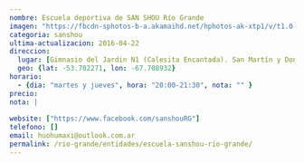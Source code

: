 ```yaml
---
nombre: Escuela deportiva de SAN SHOU Río Grande
imagen: "https://fbcdn-sphotos-b-a.akamaihd.net/hphotos-ak-xtp1/v/t1.0-9/11258249_446574822191117_5266109450405274928_n.jpg?oh=1524361e6d09a37c3a33a7dd8d0b9b11&oe=57B950D0&__gda__=1471693286_787a521a069c56e8905b2bf38cee8a79"
categoria: sanshou
ultima-actualizacion: 2016-04-22
direccion: 
  lugar: [Gimnasio del Jardin N1 (Calesita Encantada). San Martín y Don Bosco.]
  geo: {lat: -53.782271, lon: -67.708932}
horario: 
  - {dia: "martes y jueves", hora: "20:00-21:30", nota: "" }
precio: 
nota: | 
  
website: ["https://www.facebook.com/sanshouRG"]
telefono: []
email: huohumaxi@outlook.com.ar
permalink: /rio-grande/entidades/escuela-sanshou-rio-grande/
---
```


